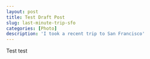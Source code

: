 ```yaml
---
layout: post
title: Test Draft Post
slug: last-minute-trip-sfo
categories: [Photo]
description: 'I took a recent trip to San Francisco'
---
```


Test test